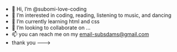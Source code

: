 - 👋 Hi, I’m @subomi-love-coding 
- 👀 I’m interested in coding, reading, listening to music, and dancing
- 🌱 I’m currently learning html and css
- 💞️ I’m looking to collaborate on ...
- 📫 you can reach me on my email-subsdams@gmail.com
- thank you 
--->
